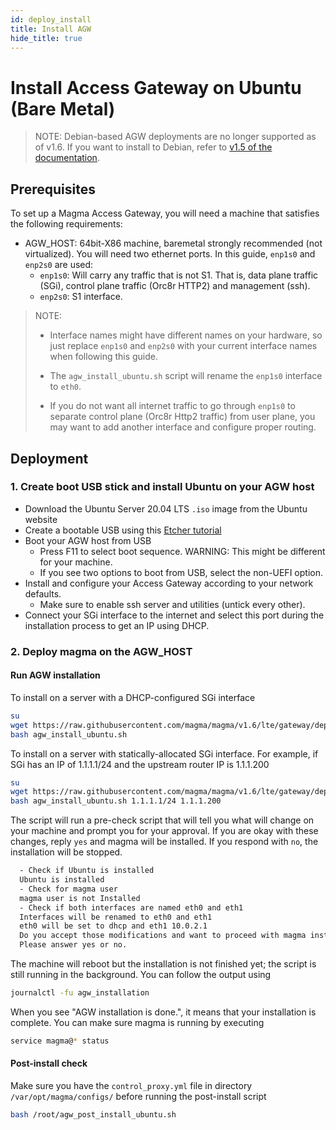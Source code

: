 ```yaml
---
id: deploy_install
title: Install AGW
hide_title: true
---
```


# Install Access Gateway on Ubuntu (Bare Metal)

> NOTE: Debian-based AGW deployments are no longer supported as of v1.6. If you want to install to Debian, refer to [v1.5 of the documentation](https://magma.github.io/magma/versions).

## Prerequisites

To set up a Magma Access Gateway, you will need a machine that
satisfies the following requirements:

- AGW_HOST: 64bit-X86 machine, baremetal strongly recommended
  (not virtualized). You will need two ethernet ports. In this guide,
  `enp1s0` and `enp2s0` are used:
    - `enp1s0`: Will carry any traffic that is not S1. That is, data plane traffic (SGi),
    control plane traffic (Orc8r HTTP2) and management (ssh).
    - `enp2s0`: S1 interface.

> NOTE:
>
> - Interface names might have different names on your hardware, so just
>   replace `enp1s0` and `enp2s0` with your current interface names
>   when following this guide.
>
> - The `agw_install_ubuntu.sh` script will rename the `enp1s0`
>   interface to `eth0`.
>
> - If you do not want all internet traffic to go through `enp1s0`
>  to separate control plane (Orc8r Http2 traffic) from user plane, you
>  may want to add another interface and configure proper routing.

## Deployment

### 1. Create boot USB stick and install Ubuntu on your AGW host

- Download the Ubuntu Server 20.04 LTS `.iso` image from the Ubuntu website
- Create a bootable USB using this [Etcher tutorial](https://tutorials.ubuntu.com/tutorial/tutorial-create-a-usb-stick-on-macos#0)
- Boot your AGW host from USB
    - Press F11 to select boot sequence. WARNING: This might be different for your machine.
    - If you see two options to boot from USB, select the non-UEFI option.
- Install and configure your Access Gateway according to your network defaults.
    - Make sure to enable ssh server and utilities (untick every other).
- Connect your SGi interface to the internet and select this port during the
installation process to get an IP using DHCP.

### 2. Deploy magma on the AGW_HOST

  #### Run AGW installation

To install on a server with a DHCP-configured SGi interface

```bash
su
wget https://raw.githubusercontent.com/magma/magma/v1.6/lte/gateway/deploy/agw_install_ubuntu.sh
bash agw_install_ubuntu.sh
```

To install on a server with statically-allocated SGi interface. For example,
if SGi has an IP of 1.1.1.1/24 and the upstream router IP is 1.1.1.200

```bash
su
wget https://raw.githubusercontent.com/magma/magma/v1.6/lte/gateway/deploy/agw_install_ubuntu.sh
bash agw_install_ubuntu.sh 1.1.1.1/24 1.1.1.200
```

The script will run a pre-check script that will tell you what will change on your machine
and prompt you for your approval. If you are okay with these changes, reply `yes` and magma will
be installed. If you respond with `no`, the installation will be stopped.

```bash
  - Check if Ubuntu is installed
  Ubuntu is installed
  - Check for magma user
  magma user is not Installed
  - Check if both interfaces are named eth0 and eth1
  Interfaces will be renamed to eth0 and eth1
  eth0 will be set to dhcp and eth1 10.0.2.1
  Do you accept those modifications and want to proceed with magma installation?(y/n)
  Please answer yes or no.
```

The machine will reboot but the installation is not finished yet; the script is still running in the background.
You can follow the output using

```bash
journalctl -fu agw_installation
```

When you see "AGW installation is done.", it means that your installation is complete. You can make sure magma is running by executing

```bash
service magma@* status
```

#### Post-install check

Make sure you have the `control_proxy.yml` file in directory `/var/opt/magma/configs/`
before running the post-install script

```bash
bash /root/agw_post_install_ubuntu.sh
```
